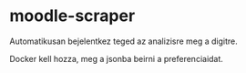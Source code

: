 # moodle-scraper
Automatikusan bejelentkez teged az analizisre meg a digitre.

Docker kell hozza, meg a jsonba beirni a preferenciaidat.
